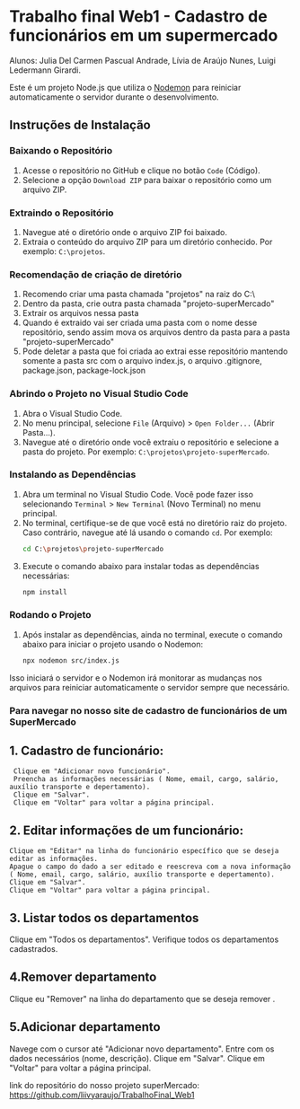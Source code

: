 # Trabalho final Web1  - Cadastro de funcionários em um supermercado 
 Alunos: Julia Del Carmen Pascual Andrade, Lívia de Araújo Nunes, Luigi Ledermann Girardi.  


Este é um projeto Node.js que utiliza o [Nodemon](https://nodemon.io/) para reiniciar automaticamente o servidor durante o desenvolvimento.

## Instruções de Instalação

### Baixando o Repositório

1. Acesse o repositório no GitHub e clique no botão `Code` (Código).
2. Selecione a opção `Download ZIP` para baixar o repositório como um arquivo ZIP.
   

### Extraindo o Repositório

1. Navegue até o diretório onde o arquivo ZIP foi baixado.
2. Extraia o conteúdo do arquivo ZIP para um diretório conhecido. Por exemplo: `C:\projetos`.


### Recomendação de criação de diretório

1. Recomendo criar uma pasta chamada "projetos" na raiz do C:\
2. Dentro da pasta, crie outra pasta chamada "projeto-superMercado"
3. Extrair os arquivos nessa pasta
4. Quando é extraido vai ser criada uma pasta com o nome desse repositório, sendo assim mova os arquivos dentro da pasta para a pasta "projeto-superMercado"
5. Pode deletar a pasta que foi criada ao extrai esse repositório mantendo somente a pasta src com o arquivo index.js, o arquivo .gitignore, package.json, package-lock.json

### Abrindo o Projeto no Visual Studio Code

1. Abra o Visual Studio Code.
2. No menu principal, selecione `File` (Arquivo) > `Open Folder...` (Abrir Pasta...).
3. Navegue até o diretório onde você extraiu o repositório e selecione a pasta do projeto. Por exemplo: `C:\projetos\projeto-superMercado`.

### Instalando as Dependências

1. Abra um terminal no Visual Studio Code. Você pode fazer isso selecionando `Terminal` > `New Terminal` (Novo Terminal) no menu principal.
2. No terminal, certifique-se de que você está no diretório raiz do projeto. Caso contrário, navegue até lá usando o comando `cd`. Por exemplo:
   ```sh
   cd C:\projetos\projeto-superMercado
   ```
3. Execute o comando abaixo para instalar todas as dependências necessárias:
   ```sh
   npm install
   ```

### Rodando o Projeto

1. Após instalar as dependências, ainda no terminal, execute o comando abaixo para iniciar o projeto usando o Nodemon:
   ```sh
   npx nodemon src/index.js
   ```

Isso iniciará o servidor e o Nodemon irá monitorar as mudanças nos arquivos para reiniciar automaticamente o servidor sempre que necessário.

### Para navegar no nosso site de cadastro de funcionários de um SuperMercado 
## 1. Cadastro de funcionário:
     Clique em "Adicionar novo funcionário".
     Preencha as informações necessárias ( Nome, email, cargo, salário, auxílio transporte e depertamento).
     Clique em "Salvar".
     Clique em "Voltar" para voltar a página principal.

## 2. Editar informações de um funcionário:
    Clique em "Editar" na linha do funcionário específico que se deseja editar as informações.
    Apague o campo do dado a ser editado e reescreva com a nova informação ( Nome, email, cargo, salário, auxílio transporte e depertamento).
    Clique em "Salvar".
    Clique em "Voltar" para voltar a página principal.
  
## 3. Listar todos os departamentos
   Clique em "Todos os departamentos".
   Verifique todos os departamentos cadastrados.

## 4.Remover departamento 
   Clique eu "Remover" na linha do departamento que se deseja remover .

## 5.Adicionar departamento 
  Navege com o cursor até "Adicionar novo departamento".
  Entre com os dados necessários (nome, descrição).
  Clique em "Salvar".
  Clique em "Voltar" para voltar a página principal.




   


link do repositório do nosso projeto superMercado: https://github.com/liivyaraujo/TrabalhoFinal_Web1
